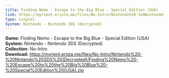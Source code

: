 ```yaml
---
title: Finding Nemo - Escape to the Big Blue - Special Edition (USA)
link: https://myrient.erista.me/files/No-Intro/Nintendo%20-%20Nintendo%203DS%20(Decrypted)/Finding%20Nemo%20-%20Escape%20to%20the%20Big%20Blue%20-%20Special%20Edition%20(USA).zip
type: single1
System: Nintendo - Nintendo 3DS (Decrypted)
---
```

<b>Game:</b> Finding Nemo - Escape to the Big Blue - Special Edition (USA)<br>
<b>System:</b> Nintendo - Nintendo 3DS (Decrypted)<br>
<b>Collection:</b> No-Intro<br>
<b>Download:</b> https://myrient.erista.me/files/No-Intro/Nintendo%20-%20Nintendo%203DS%20(Decrypted)/Finding%20Nemo%20-%20Escape%20to%20the%20Big%20Blue%20-%20Special%20Edition%20(USA).zip